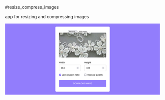 #resize_compress_images

app for resizing and compressing images

![Alt text](Resize_and_compress_images.png)
